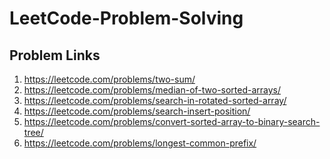 # LeetCode-Problem-Solving

<!-- ## Google Spreadsheet
  https://docs.google.com/spreadsheets/d/16gNTrNyPSJQJXKLZ8yZfuLEq7hjclUULmqRGsqFDLpE/edit#gid=0<br><br> -->
## Problem Links

1. https://leetcode.com/problems/two-sum/
2. https://leetcode.com/problems/median-of-two-sorted-arrays/
3. https://leetcode.com/problems/search-in-rotated-sorted-array/
4. https://leetcode.com/problems/search-insert-position/
5. https://leetcode.com/problems/convert-sorted-array-to-binary-search-tree/
6. https://leetcode.com/problems/longest-common-prefix/
